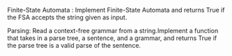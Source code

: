 
Finite-State Automata : Implement Finite-State Automata and returns True if the FSA accepts the string given as input.

Parsing: Read a context-free grammar from a string.Implement a function that takes in a parse tree, a sentence, and a grammar, and returns True if the parse tree is a valid parse of the sentence.
